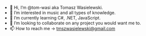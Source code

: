 - 👋 Hi, I’m @tom-wasi aka Tomasz Wasielewski.
- 👀 I’m interested in music and all types of knowledge.
- 🌱 I’m currently learning C#, .NET, JavaScript.
- 💞️ I’m looking to collaborate on any project you would want me to.
- 📫 How to reach me -> tmszwasielewski@gmail.com

<!---
tom-wasi/tom-wasi is a ✨ special ✨ repository because its `README.md` (this file) appears on your GitHub profile.
You can click the Preview link to take a look at your changes.
--->
